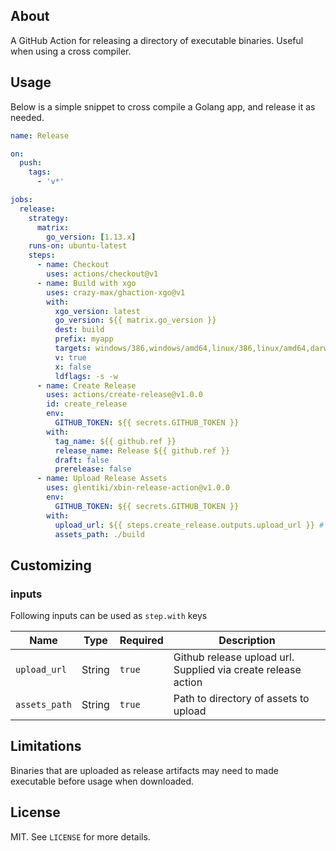 ## About

A GitHub Action for releasing a directory of executable binaries. Useful when using a cross compiler.

## Usage

Below is a simple snippet to cross compile a Golang app, and release it as needed.

```yaml
name: Release

on:
  push:
    tags:
      - 'v*'

jobs:
  release:
    strategy:
      matrix:
        go_version: [1.13.x]
    runs-on: ubuntu-latest
    steps:
      - name: Checkout
        uses: actions/checkout@v1
      - name: Build with xgo
        uses: crazy-max/ghaction-xgo@v1
        with:
          xgo_version: latest
          go_version: ${{ matrix.go_version }}
          dest: build
          prefix: myapp
          targets: windows/386,windows/amd64,linux/386,linux/amd64,darwin/386,darwin/amd64
          v: true
          x: false
          ldflags: -s -w
      - name: Create Release
        uses: actions/create-release@v1.0.0
        id: create_release
        env:
          GITHUB_TOKEN: ${{ secrets.GITHUB_TOKEN }}
        with:
          tag_name: ${{ github.ref }}
          release_name: Release ${{ github.ref }}
          draft: false
          prerelease: false
      - name: Upload Release Assets
        uses: glentiki/xbin-release-action@v1.0.0
        env:
          GITHUB_TOKEN: ${{ secrets.GITHUB_TOKEN }}
        with:
          upload_url: ${{ steps.create_release.outputs.upload_url }} # This pulls from the CREATE RELEASE step above, referencing it's ID to get its outputs object, which include a `upload_url`. See this blog post for more info: https://jasonet.co/posts/new-features-of-github-actions/#passing-data-to-future-steps
          assets_path: ./build

```

## Customizing

### inputs

Following inputs can be used as `step.with` keys

| Name            | Type    | Required              | Description                                                   |
|-----------------|---------|-----------------------|---------------------------------------------------------------|
| `upload_url`    | String  | `true`                | Github release upload url. Supplied via create release action |
| `assets_path`   | String  | `true`                | Path to directory of assets to upload                         |

## Limitations

Binaries that are uploaded as release artifacts may need to made executable before usage when downloaded.

## License

MIT. See `LICENSE` for more details.

